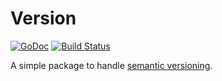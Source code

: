 # Version

[![GoDoc](https://godoc.org/glorieux.io/version?status.svg)](https://godoc.org/glorieux.io/version)
[![Build Status](https://travis-ci.org/glorieux/version.svg?branch=master)](https://travis-ci.org/glorieux/version)

A simple package to handle [semantic versioning](https://semver.org).
